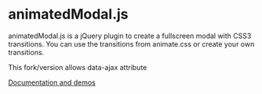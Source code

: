 # animatedModal.js
<p>animatedModal.js is a jQuery plugin to create a fullscreen modal with CSS3 transitions. You can use the transitions from animate.css or create your own transitions.</p>
<p>This fork/version allows data-ajax attribute</p>
<a href="http://joaopereirawd.github.io/animatedModal.js/">Documentation and demos</a>
